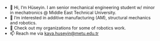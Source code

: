 - 👋 Hi, I’m Hüseyin. I am senior mechanical engineering student w/ minor in mechatronics @ Middle East Technical University.
- 👀 I’m interested in additive manufacturing (AM), structural mechanics and robotics. 
- 🤖 Check out my organizations for some of robotics work.
- 📫 Reach me via kaya.huseyin@metu.edu.tr

<!---
huseyin-24/huseyin-24 is a ✨ special ✨ repository because its `README.md` (this file) appears on your GitHub profile.
You can click the Preview link to take a look at your changes.
--->
